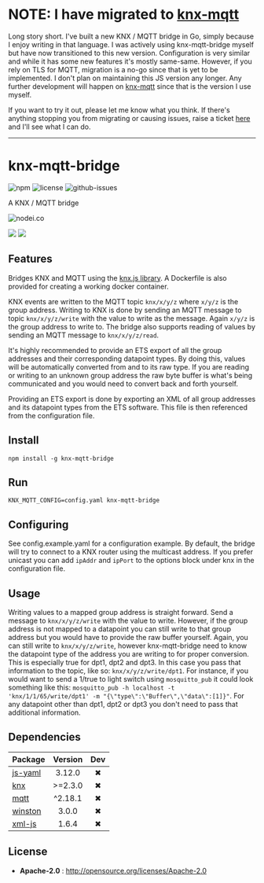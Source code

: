 # NOTE: I have migrated to [knx-mqtt](https://github.com/pakerfeldt/knx-mqtt)
Long story short. I've built a new KNX / MQTT bridge in Go, simply because I enjoy writing in that language. I was actively using knx-mqtt-bridge myself but have now transitioned to this new version. Configuration is very similar and while it has some new features it's mostly same-same. However, if you rely on TLS for MQTT, migration is a no-go since that is yet to be implemented. I don't plan on maintaining this JS version any longer. Any further development will happen on [knx-mqtt](https://github.com/pakerfeldt/knx-mqtt) since that is the version I use myself.

If you want to try it out, please let me know what you think. If there's anything stopping you from migrating or causing issues, raise a ticket [here](https://github.com/pakerfeldt/knx-mqtt/issues) and I'll see what I can do.

--- 

# knx-mqtt-bridge

![npm](https://img.shields.io/npm/v/knx-mqtt-bridge.svg) ![license](https://img.shields.io/npm/l/knx-mqtt-bridge.svg) ![github-issues](https://img.shields.io/github/issues/pakerfeldt/knx-mqtt-bridge.svg)

A KNX / MQTT bridge

![nodei.co](https://nodei.co/npm/knx-mqtt-bridge.png?downloads=true&downloadRank=true&stars=true)

![](https://david-dm.org/pakerfeldt/knx-mqtt-bridge/status.svg)
![](https://david-dm.org/pakerfeldt/knx-mqtt-bridge/dev-status.svg)

## Features
Bridges KNX and MQTT using the [knx.js library](https://bitbucket.org/ekarak/knx.js/src/master/).
A Dockerfile is also provided for creating a working docker container.

KNX events are written to the MQTT topic `knx/x/y/z` where `x/y/z` is the group
address. Writing to KNX is done by sending an MQTT message to topic
`knx/x/y/z/write` with the value to write as the message. Again `x/y/z` is the
group address to write to. The bridge also supports reading of values by sending
an MQTT message to `knx/x/y/z/read`.

It's highly recommended to provide an ETS export of all the group addresses and
their corresponding datapoint types. By doing this, values will be automatically
converted from and to its raw type. If you are reading or writing to an unknown
group address the raw byte buffer is what's being communicated and you would
need to convert back and forth yourself.

Providing an ETS export is done by exporting an XML of all group addresses and
its datapoint types from the ETS software. This file is then referenced from
the configuration file.

## Install

`npm install -g knx-mqtt-bridge`

## Run

 `KNX_MQTT_CONFIG=config.yaml knx-mqtt-bridge`

## Configuring
See config.example.yaml for a configuration example. By default, the bridge will
try to connect to a KNX router using the multicast address. If you prefer
unicast you can add `ipAddr` and `ipPort` to the options block under knx in the
configuration file.

## Usage
Writing values to a mapped group address is straight forward. Send a message to
`knx/x/y/z/write` with the value to write. However, if the group address is not
mapped to a datapoint you can still write to that group address but you would
have to provide the raw buffer yourself. Again, you can still write to
`knx/x/y/z/write`, however knx-mqtt-bridge need to know the datapoint type of
the address you are writing to for proper conversion. This is especially true
for dpt1, dpt2 and dpt3. In this case you pass that information to the topic,
like so: `knx/x/y/z/write/dpt1`. For instance, if you would want to send a
1/true to light switch using `mosquitto_pub` it could look something like this:
`mosquitto_pub -h localhost -t 'knx/1/1/65/write/dpt1' -m "{\"type\":\"Buffer\",\"data\":[1]}"`.
For any datapoint other than dpt1, dpt2 or dpt3 you don't need to pass that
additional information.

## Dependencies

Package | Version | Dev
--- |:---:|:---:
[js-yaml](https://www.npmjs.com/package/js-yaml) | 3.12.0 | ✖
[knx](https://www.npmjs.com/package/knx) | >=2.3.0 | ✖
[mqtt](https://www.npmjs.com/package/mqtt) | ^2.18.1 | ✖
[winston](https://www.npmjs.com/package/winston) | 3.0.0 | ✖
[xml-js](https://www.npmjs.com/package/xml-js) | 1.6.4 | ✖

## License

 - **Apache-2.0** : http://opensource.org/licenses/Apache-2.0
